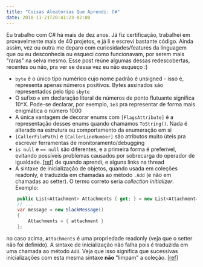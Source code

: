 ```yaml
---
title: "Coisas Aleatórias Que Aprendi: C#"
date: 2018-11-21T20:41:23-02:00
---
```


Eu trabalho com C# há mais de dez anos. Já fiz certificação, trabalhei em provavelmente mais de 40 projetos, e já li e escrevi bastante código. Ainda assim, vez ou outra me deparo com curiosidades/features da linguagem que ou eu desconhecia ou esqueci como funcionavam, por serem mais "raras" na selva mesmo. Esse post reúne algumas dessas redescobertas, recentes ou não, pra ver se dessa vez eu não esqueço :)

- `byte` é o único tipo numérico cujo nome padrão é unsigned - isso é, representa apenas números positivos. Bytes assinados são representados pelo tipo `sbyte`
- O sufixo `e` em declaração literal de números de ponto flutuante significa 10^X. Pode-se declarar, por exemplo, `1e3` pra representar de forma mais enigmática o número 1000
- A única vantagem de decorar enums com `[FlagsAttribute]` é a representação desses enums quando chamamos `ToString()`. Nada é alterado na estrutura ou comportamento da enumeração em si
- `[CallerFilePath]` e `[CallerLineNumber]` são atributos muito úteis pra escrever ferramentas de monitoramento/debugging
- `is null` e `== null` são diferentes, e a primeira forma é preferível, evitando possíveis problemas causados por sobrecarga do operador de igualdade. [[ref]](https://twitter.com/rla4/status/1039909190712602625) de quando aprendi, e alguns links na thread
- A sintaxe de inicialização de objetos, quando usada em coleções readonly, é traduzida em chamadas ao método `.Add` (e não em chamadas ao setter). O termo correto seria *collection initializer*. Exemplo:

```csharp
    public List<Attachment> Attachments { get; } = new List<Attachment>();
    // ...
    var message = new SlackMessage()
    {
        Attachments = { attachment }
    };
```
no caso acima, `Attachments` é uma propriedade readonly (veja que o setter não foi definido). A sintaxe de inicialização não falha pois é traduzida em uma chamada ao método `Add`. Veja que isso significa que sucessivas inicializações com esta mesma sintaxe **não** "limpam" a coleção. [[ref]](https://stackoverflow.com/questions/5646285/c-sharp-object-initialization-of-read-only-collection-properties)